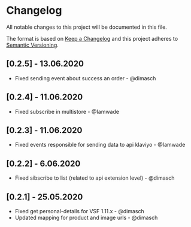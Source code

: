 # Changelog
All notable changes to this project will be documented in this file.

The format is based on [Keep a Changelog](https://keepachangelog.com/en/1.0.0/)
and this project adheres to [Semantic Versioning](https://semver.org/spec/v2.0.0.html).


## [0.2.5] - 13.06.2020
-  Fixed sending event about success an order - @dimasch

## [0.2.4] - 11.06.2020
- Fixed subscribe in multistore - @Iamwade

## [0.2.3] - 11.06.2020
- Fixed events responsible for sending data to api klaviyo - @Iamwade

## [0.2.2] - 6.06.2020
- Fixed sibscribe to list (related to api extension level) - @dimasch

## [0.2.1] - 25.05.2020
- Fixed get personal-details for VSF 1.11.x - @dimasch      
- Updated mapping for product and image urls - @dimasch
